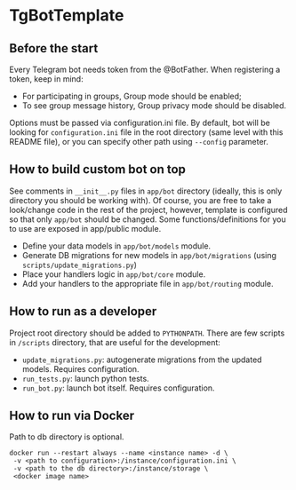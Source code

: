 # TgBotTemplate

<!--
[![Build Status](https://travis-ci.org/KrusnikViers/TgBotTemplate.svg)](https://travis-ci.org/KrusnikViers/TgBotTemplate)
[![Build status](https://ci.appveyor.com/api/projects/status/6uaw3t0aevq62ydp?svg=true)](https://ci.appveyor.com/project/KrusnikViers/tgbottemplate)
[![Coverage - Codecov](https://codecov.io/gh/KrusnikViers/TgBotTemplate/branch/master/graph/badge.svg)](https://codecov.io/gh/KrusnikViers/TgBotTemplate)
[![Maintainability](https://api.codeclimate.com/v1/badges/11bbbf9259251bdcada3/maintainability)](https://codeclimate.com/github/KrusnikViers/TgBotTemplate/maintainability)
-->

## Before the start

Every Telegram bot needs token from the @BotFather. When registering a token, keep in mind:

* For participating in groups, Group mode should be enabled;
* To see group message history, Group privacy mode should be disabled.

Options must be passed via configuration.ini file. By default, bot will be looking for `configuration.ini` file in the
root directory (same level with this README file), or you can specify other path using `--config` parameter.

## How to build custom bot on top

See comments in `__init__.py` files in `app/bot` directory (ideally, this is only directory you should be working with).
Of course, you are free to take a look/change code in the rest of the project, however, template is configured so that
only `app/bot` should be changed. Some functions/definitions for you to use are exposed in app/public module.

* Define your data models in `app/bot/models` module.
* Generate DB migrations for new models in `app/bot/migrations` (using `scripts/update_migrations.py`)
* Place your handlers logic in `app/bot/core` module.
* Add your handlers to the appropriate file in `app/bot/routing` module.

## How to run as a developer

Project root directory should be added to `PYTHONPATH`. There are few scripts in `/scripts` directory, that are useful
for the development:

* `update_migrations.py`: autogenerate migrations from the updated models. Requires configuration.
* `run_tests.py`: launch python tests.
* `run_bot.py`: launch bot itself. Requires configuration.

## How to run via Docker

Path to db directory is optional.

```
docker run --restart always --name <instance name> -d \
 -v <path to configuration>:/instance/configuration.ini \
 -v <path to the db directory>:/instance/storage \
 <docker image name>
```

